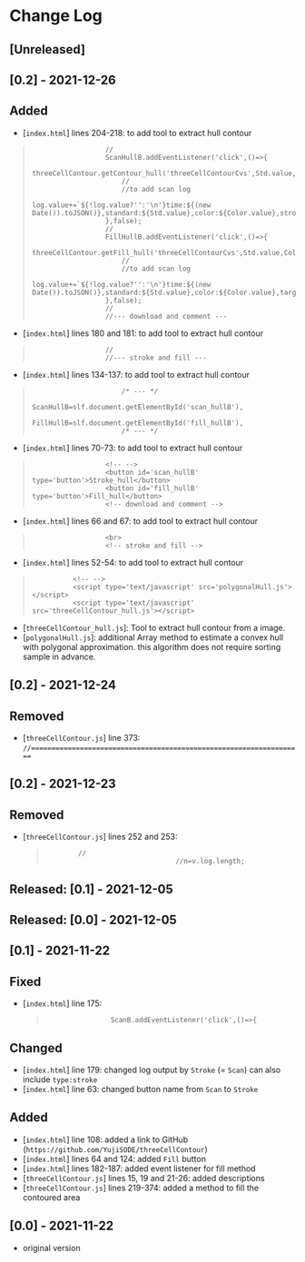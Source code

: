 # Change Log 
## [Unreleased]

## [0.2] - 2021-12-26
## Added
- [`index.html`] lines 204-218: to add tool to extract hull contour  
>        				//
>        				ScanHullB.addEventListener('click',()=>{
>        					threeCellContour.getContour_hull('threeCellContourCvs',Std.value,Color.value,StrokeWidth.value);
>        					//
>        					//to add scan log
>        					log.value+=`${!log.value?'':'\n'}time:${(new Date()).toJSON()},standard:${Std.value},color:${Color.value},stroke:${StrokeWidth.value},target:${Width.value}x${Height.value},type:stroke_hull`;
>        				},false);
>        				//
>        				FillHullB.addEventListener('click',()=>{
>        					threeCellContour.getFill_hull('threeCellContourCvs',Std.value,Color.value);
>        					//
>        					//to add scan log
>        					log.value+=`${!log.value?'':'\n'}time:${(new Date()).toJSON()},standard:${Std.value},color:${Color.value},target:${Width.value}x${Height.value},type:fill_hull`;
>        				},false);
>        				//
>        				//--- download and comment ---

- [`index.html`] lines 180 and 181: to add tool to extract hull contour  
>        				//
>        				//--- stroke and fill ---

- [`index.html`] lines 134-137: to add tool to extract hull contour  
>        					/* --- */
>        					ScanHullB=slf.document.getElementById('scan_hullB'),
>        					FillHullB=slf.document.getElementById('fill_hullB'),
>        					/* --- */

- [`index.html`] lines 70-73: to add tool to extract hull contour  
>        				<!-- -->
>        				<button id='scan_hullB' type='button'>Stroke_hull</button>
>        				<button id='fill_hullB' type='button'>Fill_hull</button>
>        				<!-- download and comment -->

- [`index.html`] lines 66 and 67: to add tool to extract hull contour  
>        				<br>
>        				<!-- stroke and fill -->

- [`index.html`] lines 52-54: to add tool to extract hull contour  
>        		<!-- -->
>        		<script type='text/javascript' src='polygonalHull.js'></script>
>        		<script type='text/javascript' src='threeCellContour_hull.js'></script>

- [`threeCellContour_hull.js`]: Tool to extract hull contour from a image.
- [`polygonalHull.js`]: additional Array method to estimate a convex hull with polygonal approximation. this algorithm does not require sorting sample in advance.

## [0.2] - 2021-12-24
## Removed
- [`threeCellContour.js`] line 373: `//===================================================================`

## [0.2] - 2021-12-23
## Removed
- [`threeCellContour.js`] lines 252 and 253:  

  >        		//
  >        								//n=v.log.length;

## Released: [0.1] - 2021-12-05

## Released: [0.0] - 2021-12-05

## [0.1] - 2021-11-22
## Fixed
- [`index.html`] line 175:  
  >` 				ScanB.addEventListener('click',()=>{`

## Changed
- [`index.html`] line 179: changed log output by `Stroke` (= `Scan`) can also include `type:stroke`
- [`index.html`] line 63: changed button name from `Scan` to `Stroke`

## Added
- [`index.html`] line 108: added a link to GitHub (`https://github.com/YujiSODE/threeCellContour`)
- [`index.html`] lines 64 and 124: added `Fill` button
- [`index.html`] lines 182-187: added event listener for fill method
- [`threeCellContour.js`] lines 15, 19 and 21-26: added descriptions
- [`threeCellContour.js`] lines 219-374: added a method to fill the contoured area

## [0.0] - 2021-11-22
- original version
